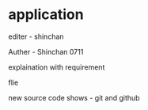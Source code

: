 # application

editer - shinchan

Auther - Shinchan 0711

explaination with requirement

flie

new source code shows - git and github

